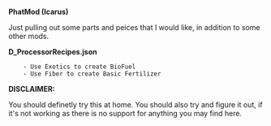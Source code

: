 __PhatMod (Icarus)__

Just pulling out some parts and peices that I would like,
in addition to some other mods.

__D_ProcessorRecipes.json__

        - Use Exotics to create BioFuel
        - Use Fiber to create Basic Fertilizer


__DISCLAIMER:__

You should definetly try this at home. You should also try and figure it out, if it's not working as there is no support for anything you may find here.


